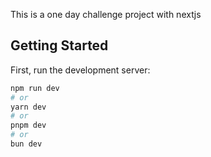 This is a one day challenge project with nextjs

## Getting Started

First, run the development server:

```bash
npm run dev
# or
yarn dev
# or
pnpm dev
# or
bun dev
```
